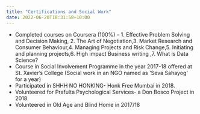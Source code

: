 ```yaml
---
title: "Certifications and Social Work"
date: 2022-06-20T18:31:58+10:00
---
```



- Completed courses on Coursera (100%) – 1. Effective Problem Solving and Decision Making, 2. The Art of Negotiation,3. Market Research and Consumer Behaviour,4. Managing Projects and Risk Change,5. Initiating and planning projects,6. High impact Business writing ,7. What is Data Science? 
- Course in Social Involvement Programme in the year 2017-18 offered at St. Xavier’s College (Social work in an NGO named as 'Seva Sahayog' for a year)
- Participated in SHHH NO HONKING- Honk Free Mumbai in 2018.
- Volunteered for Prafulta Psychological Services- a Don Bosco Project in 2018
- Volunteered in Old Age and Blind Home in 2017/18
